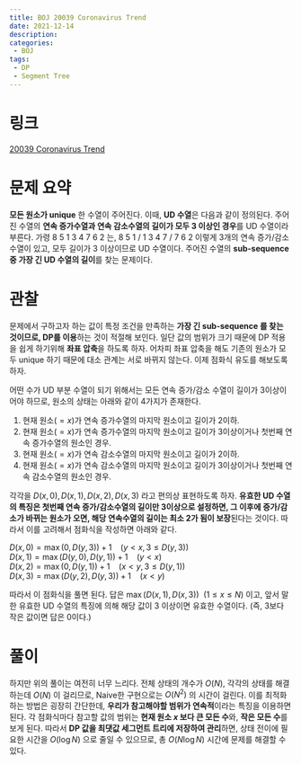 ```yaml
---
title: BOJ 20039 Coronavirus Trend
date: 2021-12-14
description:
categories:
 - BOJ
tags:
 - DP
 - Segment Tree
---
```

# 링크
[20039 Coronavirus Trend](https://www.acmicpc.net/problem/20039)

# 문제 요약
**모든 원소가 unique** 한 수열이 주어진다. 이때, **UD 수열**은 다음과 같이 정의된다. 주어진 수열의 **연속 증가수열과 연속 감소수열의 길이가 모두 3 이상인 경우**를 UD 수열이라 부른다. 가령 8 5 1 3 4 7 6 2 는, 8 5 1 / 1 3 4 7 / 7 6 2 이렇게 3개의 연속 증가/감소 수열이 있고, 모두 길이가 3 이상이므로 UD 수열이다. 주어진 수열의 **sub-sequence 중 가장 긴 UD 수열의 길이**를 찾는 문제이다.

# 관찰
문제에서 구하고자 하는 값이 특정 조건을 만족하는 **가장 긴 sub-sequence 를 찾는 것이므로, DP를 이용**하는 것이 적절해 보인다. 일단 값의 범위가 크기 때문에 DP 적용을 쉽게 하기위해 **좌표 압축**을 하도록 하자. 어차피 좌표 압축을 해도 기존의 원소가 모두 unique 하기 때문에 대소 관계는 서로 바뀌지 않는다. 이제 점화식 유도를 해보도록 하자.   

어떤 수가 UD 부분 수열이 되기 위해서는 모든 연속 증가/감소 수열이 길이가 3이상이어야 하므로, 원소의 상태는 아래와 같이 4가지가 존재한다.   

1. 현재 원소($=x$)가 연속 증가수열의 마지막 원소이고 길이가 2이하.   
2. 현재 원소($=x$)가 연속 증가수열의 마지막 원소이고 길이가 3이상이거나 첫번째 연속 증가수열의 원소인 경우.   
3. 현재 원소($=x$)가 연속 감소수열의 마지막 원소이고 길이가 2이하.   
4. 현재 원소($=x$)가 연속 감소수열의 마지막 원소이고 길이가 3이상이거나 첫번째 연속 감소수열의 원소인 경우.   

각각을 $D(x,0), D(x,1), D(x,2), D(x,3)$ 라고 편의상 표현하도록 하자. **유효한 UD 수열의 특징은 첫번째 연속 증가/감소수열의 길이만 3이상으로 설정하면, 그 이후에 증가/감소가 바뀌는 원소가 오면, 해당 연속수열의 길이는 최소 2가 됨이 보장**된다는 것이다. 따라서 이를 고려해서 점화식을 작성하면 아래와 같다.   

$D(x,0)=\max(0,D(y,3))+1 \ \ \ \ (y<x, 3\leq{D(y,3)})$   
$D(x,1)=\max(D(y,0),D(y,1))+1 \ \ \ \ (y<x)$   
$D(x,2)=\max(0,D(y,1))+1 \ \ \ \ (x<y, 3\leq{D(y,1)})$   
$D(x,3)=\max(D(y,2),D(y,3))+1 \ \ \ \ (x<y)$   

따라서 이 점화식을 풀면 된다. 답은 $\max(D(x,1),D(x,3)) \ \ (1\leq{x}\leq{N})$ 이고, 앞서 말한 유효한 UD 수열의 특징에 의해 해당 값이 3 이상이면 유효한 수열이다. (즉, 3보다 작은 값이면 답은 0이다.)   

# 풀이
하지만 위의 풀이는 여전히 너무 느리다. 전체 상태의 개수가 $O(N)$, 각각의 상태를 해결하는데 $O(N)$ 이 걸리므로, Naive한 구현으로는 $O(N^2)$ 의 시간이 걸린다. 이를 최적화 하는 방법은 굉장히 간단한데, **우리가 참고해야할 범위가 연속적**이라는 특징을 이용하면된다. 각 점화식마다 참고할 값의 범위는 **현재 원소 $x$ 보다 큰 모든 수**와, **작은 모든 수**를 보게 된다. 따라서 **DP 값을 최댓값 세그먼트 트리에 저장하여 관리**하면, 상태 전이에 필요한 시간을 $O(\log{N})$ 으로 줄일 수 있으므로, 총 $O(N\log{N})$ 시간에 문제를 해결할 수 있다.